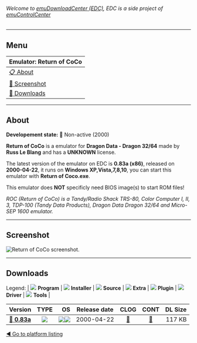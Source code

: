 ###### Welcome to [emuDownloadCenter (EDC)](https://github.com/PhoenixInteractiveNL/emuDownloadCenter/wiki/), EDC is a side project of [emuControlCenter](https://github.com/PhoenixInteractiveNL/emuControlCenter/wiki/)
***
## Menu
| **Emulator: Return of CoCo** |
|:---------|
| [:clipboard: About](#about) |
| [:sunrise: Screenshot](#screenshot) |
| [:floppy_disk: Downloads](#downloads) |
***
## About
**Developement state:** :red_circle: Non-active (2000)

**Return of CoCo** is a emulator for **Dragon Data - Dragon 32/64** made by **Russ Le Blang** and has a **UNKNOWN** license.

The latest version of the emulator on EDC is **0.83a (x86)**, released on **2000-04-22**, it runs on **Windows XP,Vista,7,8,10**, you can start this emulator with **Return of Coco.exe**.

This emulator does **NOT** specificly need BIOS image(s) to start ROM files!

_ROC (Return of CoCo) is a Tandy/Radio Shack TRS-80, Color Computer I, II, 3, TDP-100 (Tandy Data Products), Dragon Data Dragon 32/64 and Micro-SEP 1600 emulator._
***
## Screenshot
![](https://raw.githubusercontent.com/PhoenixInteractiveNL/emuDownloadCenter/master/hooks/roc/emulator_screen_01.jpg "Return of CoCo screenshot.")
***
## Downloads
Legend:
| ![](https://raw.githubusercontent.com/wiki/PhoenixInteractiveNL/emuDownloadCenter/images_misc/icon_program_24.png) **Program** | 
![](https://raw.githubusercontent.com/wiki/PhoenixInteractiveNL/emuDownloadCenter/images_misc/icon_installer_24.png) **Installer** | 
![](https://raw.githubusercontent.com/wiki/PhoenixInteractiveNL/emuDownloadCenter/images_misc/icon_source_code_24.png) **Source** | 
![](https://raw.githubusercontent.com/wiki/PhoenixInteractiveNL/emuDownloadCenter/images_misc/icon_extra_24.png) **Extra** | 
![](https://raw.githubusercontent.com/wiki/PhoenixInteractiveNL/emuDownloadCenter/images_misc/icon_plugin_24.png) **Plugin** | 
![](https://raw.githubusercontent.com/wiki/PhoenixInteractiveNL/emuDownloadCenter/images_misc/icon_driver_24.png) **Driver** | 
![](https://raw.githubusercontent.com/wiki/PhoenixInteractiveNL/emuDownloadCenter/images_misc/icon_tool_24.png) **Tools** | 
 
| Version | TYPE | OS | Release date | CLOG | CONT | DL Size |
|:--------|:----:|---:|:------------:|:----:|:----:|--------:|
| [:floppy_disk: **0.83a**](https://github.com/PhoenixInteractiveNL/edc-repo0006/raw/master/roc/0.83a.7z) | ![](https://raw.githubusercontent.com/wiki/PhoenixInteractiveNL/emuDownloadCenter/images_misc/icon_program_24.png) | ![](https://raw.githubusercontent.com/wiki/PhoenixInteractiveNL/emuDownloadCenter/images_misc/logo_windows_24.png)![](https://raw.githubusercontent.com/wiki/PhoenixInteractiveNL/emuDownloadCenter/images_misc/icon_32-bit_24.png) | 2000-04-22 | [:page_facing_up:](https://github.com/PhoenixInteractiveNL/edc-repo0006/blob/master/roc/0.83a_changelog.txt) | [:mag_right:](https://github.com/PhoenixInteractiveNL/edc-repo0006/blob/master/roc/0.83a_contents.txt) | 117 KB |

[:arrow_backward: Go to platform listing](https://github.com/PhoenixInteractiveNL/emuDownloadCenter/wiki/EDC-Platform-List)
